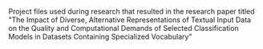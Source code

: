 Project files used during research that resulted in the research paper titled "The Impact of Diverse, Alternative Representations of Textual Input Data on the Quality and Computational Demands of Selected Classification Models in Datasets Containing Specialized Vocabulary"
